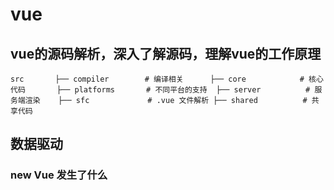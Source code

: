 # vue
## vue的源码解析，深入了解源码，理解vue的工作原理

`
src      
├── compiler        # 编译相关     
├── core            # 核心代码      
├── platforms       # 不同平台的支持 
├── server          # 服务端渲染   
├── sfc             # .vue 文件解析
├── shared          # 共享代码
`

## 数据驱动
### new Vue 发生了什么
